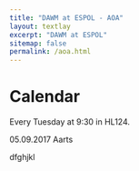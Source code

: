 ```yaml
---
title: "DAWM at ESPOL - AOA"
layout: textlay
excerpt: "DAWM at ESPOL"
sitemap: false
permalink: /aoa.html
---
```


# Calendar

Every Tuesday at 9:30 in HL124.

05.09.2017 Aarts

dfghjkl
